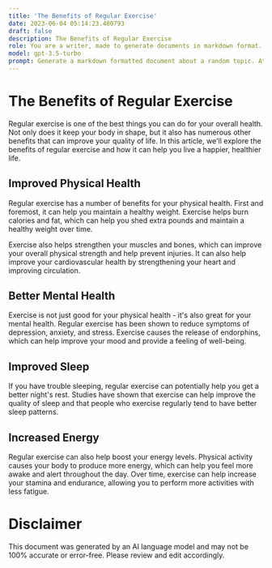 ```yaml
---
title: 'The Benefits of Regular Exercise'
date: 2023-06-04 05:14:23.480793
draft: false
description: The Benefits of Regular Exercise
role: You are a writer, made to generate documents in markdown format. It is very important that all of the documents you generate are in valid markdown format.
model: gpt-3.5-turbo
prompt: Generate a markdown formatted document about a random topic. At the bottom, include a disclaimer explaining that the document was generated by you. The first line of the document should be the title. Make sure that the entire document is in proper markdown format, using a mix of various tags to make the document visually appealing.
---
```


# The Benefits of Regular Exercise

Regular exercise is one of the best things you can do for your overall health. Not only does it keep your body in shape, but it also has numerous other benefits that can improve your quality of life. In this article, we'll explore the benefits of regular exercise and how it can help you live a happier, healthier life.

## Improved Physical Health

Regular exercise has a number of benefits for your physical health. First and foremost, it can help you maintain a healthy weight. Exercise helps burn calories and fat, which can help you shed extra pounds and maintain a healthy weight over time.

Exercise also helps strengthen your muscles and bones, which can improve your overall physical strength and help prevent injuries. It can also help improve your cardiovascular health by strengthening your heart and improving circulation.

## Better Mental Health

Exercise is not just good for your physical health - it's also great for your mental health. Regular exercise has been shown to reduce symptoms of depression, anxiety, and stress. Exercise causes the release of endorphins, which can help improve your mood and provide a feeling of well-being. 

## Improved Sleep

If you have trouble sleeping, regular exercise can potentially help you get a better night's rest. Studies have shown that exercise can help improve the quality of sleep and that people who exercise regularly tend to have better sleep patterns.

## Increased Energy

Regular exercise can also help boost your energy levels. Physical activity causes your body to produce more energy, which can help you feel more awake and alert throughout the day. Over time, exercise can help increase your stamina and endurance, allowing you to perform more activities with less fatigue.

# Disclaimer

This document was generated by an AI language model and may not be 100% accurate or error-free. Please review and edit accordingly.